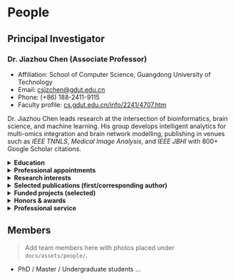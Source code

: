 # People

## Principal Investigator

### Dr. Jiazhou Chen (Associate Professor)
- Affiliation: School of Computer Science, Guangdong University of Technology
- Email: <a href="mailto:csjzchen@gdut.edu.cn">csjzchen@gdut.edu.cn</a>
- Phone: (+86) 188-2411-9115
- Faculty profile: <a href="https://cs.gdut.edu.cn/info/2241/4707.htm" target="_blank" rel="noopener">cs.gdut.edu.cn/info/2241/4707.htm</a>

Dr. Jiazhou Chen leads research at the intersection of bioinformatics, brain science, and machine learning. His group develops intelligent analytics for multi-omics integration and brain network modelling, publishing in venues such as <em>IEEE TNNLS</em>, <em>Medical Image Analysis</em>, and <em>IEEE JBHI</em> with 800+ Google Scholar citations.

<details>
<summary><strong>Education</strong></summary>

- Ph.D. in Computer Science and Technology, South China University of Technology, 2016.09–2020.12 (Advisor: Guoqiang Han)
- M.Eng. in Software Engineering, Guangdong University of Technology, 2013.09–2016.06 (Advisor: Bi Zeng)
- B.Eng. in Computer Science and Technology, Jiaying University, 2009.09–2013.06

</details>

<details>
<summary><strong>Professional appointments</strong></summary>

- 2024.06–present: Associate Professor, School of Computer Science, Guangdong University of Technology
- 2021.01–2024.05: Postdoctoral Researcher, South China University of Technology (Advisor: Hongmin Cai)
- 2019.09–2020.09: Visiting Scholar, University of North Carolina at Chapel Hill (Mentor: Guorong Wu)

</details>

<details>
<summary><strong>Research interests</strong></summary>

- Intelligent analysis and fusion of biomedical big data
- Brain network modelling and neuropathology propagation
- Interpretable machine learning for bioinformatics and neuroscience

</details>

<details>
<summary><strong>Selected publications (first/corresponding author)</strong></summary>

1. Fei Qi, Jin Guo, Junyu Li, et al., Jiazhou Chen*. <em>Methods</em>, 2024.
2. Xiaoqi Sheng, Hongmin Cai, Nie Yongwei, Shengfeng He, Yiu-Ming Cheung, Jiazhou Chen*. <em>IEEE Transactions on Neural Networks and Learning Systems</em>, 2024.
3. Hongmin Cai, Ranran Deng, Defu Yang, Fa Zhang, Guorong Wu, Jiazhou Chen*. <em>IEEE Journal of Biomedical and Health Informatics</em>, 2024.
4. Hongmin Cai, Xiaoqi Sheng, Guorong Wu, Bin Hu, Yiu-Ming Cheung, Jiazhou Chen*. <em>IEEE Transactions on Neural Networks and Learning Systems</em>, 2023.
5. Huan Liu, Hongmin Cai, Defu Yang, Wentao Zhu, Guorong Wu, Jiazhou Chen*. <em>Medical Image Analysis</em>, 2023.
6. Jiazhou Chen, Hongmin Cai, Defu Yang, Martin Styner, Guorong Wu*. <em>Medical Image Analysis</em>, 2022.

</details>

<details>
<summary><strong>Funded projects (selected)</strong></summary>

- National Natural Science Foundation of China (General Program, 2026–2029): Spatial multi-omics generation and integration via graph computing
- National Key R&D Program Task (2024–2027): Generative algorithms for subcellular-resolution multi-omics digital twin cells
- National Natural Science Foundation of China (Young Scientists Fund, 2022–2024): Harmonic brain networks for early Alzheimer’s diagnosis

</details>

<details>
<summary><strong>Honors & awards</strong></summary>

- First Prize, Guangdong Science and Technology Progress Award (2025)
- Rising Star Award, ACM SIGBIO China (2023)
- Second Prize, Excellent Paper Award of Guangdong Computer Society (2023)
- Outstanding Doctoral Dissertation Award, ACM SIGBIO China (2021)

</details>

<details>
<summary><strong>Professional service</strong></summary>

- Executive Committee Member, Bioinformatics and Artificial Life Technical Committee, CAAI
- Executive Committee Member, Bioinformatics Technical Committee, CCF
- Review Editor, <em>Frontiers in Genetics</em>; Program Committee Member, IEEE BIBM 2022–2025

</details>

## Members
> Add team members here with photos placed under `docs/assets/people/`.

- PhD / Master / Undergraduate students …
